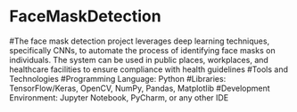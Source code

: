 # FaceMaskDetection
#The face mask detection project leverages deep learning techniques, specifically CNNs, to automate the process of identifying face masks on individuals. The system can be used in public places, workplaces, and healthcare facilities to ensure compliance with health guidelines
#Tools and Technologies
#Programming Language: Python
#Libraries: TensorFlow/Keras, OpenCV, NumPy, Pandas, Matplotlib
#Development Environment: Jupyter Notebook, PyCharm, or any other IDE
